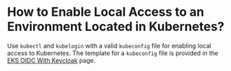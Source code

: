 # How to Enable Local Access to an Environment Located in Kubernetes?

<head>
  <link rel="canonical" href="https://docs.kuberocketci.io/faq/how-to/enable-local-access-to-kubernetes-environment" />
</head>

Use `kubectl` and `kubelogin` with a valid `kubeconfig` file for enabling local access to Kubernetes. The template for a `kubeconfig` file is provided in the [EKS OIDC With Keycloak](/docs/operator-guide/auth/configure-keycloak-oidc-eks#kubeconfig) page.
